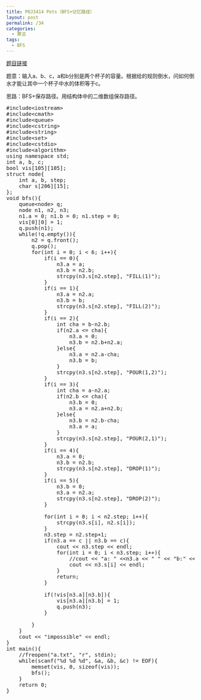 ```yaml
---
title: POJ3414 Pots（BFS+记忆路径）
layout: post
permalink: /34
categories:
  - 算法
tags:
  - BFS
---
```

<a href="http://poj.org/problem?id=3414" target="_blank">题目链接</a>

题意：输入a、b、c，a和b分别是两个杯子的容量。根据给的规则倒水，问如何倒水才能让其中一个杯子中水的体积等于c。

思路：BFS+保存路径。用结构体中的二维数组保存路径。

<pre class="brush: cpp; title: ; notranslate" title="">#include&lt;iostream&gt;
#include&lt;cmath&gt;
#include&lt;queue&gt;
#include&lt;cstring&gt;
#include&lt;string&gt;
#include&lt;set&gt;
#include&lt;cstdio&gt;
#include&lt;algorithm&gt;
using namespace std;
int a, b, c;
bool vis[105][105];
struct node{
    int a, b, step;
    char s[206][15];
};
void bfs(){
    queue&lt;node&gt; q;
    node n1, n2, n3;
    n1.a = 0; n1.b = 0; n1.step = 0;
    vis[0][0] = 1;
    q.push(n1);
    while(!q.empty()){
        n2 = q.front();
        q.pop();
        for(int i = 0; i &lt; 6; i++){
            if(i == 0){
                n3.a = a;
                n3.b = n2.b;
                strcpy(n3.s[n2.step], "FILL(1)");
            }
            if(i == 1){
                n3.a = n2.a;
                n3.b = b;
                strcpy(n3.s[n2.step], "FILL(2)");
            }
            if(i == 2){
                int cha = b-n2.b;
                if(n2.a &lt;= cha){
                    n3.a = 0;
                    n3.b = n2.b+n2.a;
                }else{
                    n3.a = n2.a-cha;
                    n3.b = b;
                }
                strcpy(n3.s[n2.step], "POUR(1,2)");
            }
            if(i == 3){
                int cha = a-n2.a;
                if(n2.b &lt;= cha){
                    n3.b = 0;
                    n3.a = n2.a+n2.b;
                }else{
                    n3.b = n2.b-cha;
                    n3.a = a;
                }
                strcpy(n3.s[n2.step], "POUR(2,1)");
            }
            if(i == 4){
                n3.a = 0;
                n3.b = n2.b;
                strcpy(n3.s[n2.step], "DROP(1)");
            }
            if(i == 5){
                n3.b = 0;
                n3.a = n2.a;
                strcpy(n3.s[n2.step], "DROP(2)");
            }

            for(int i = 0; i &lt; n2.step; i++){
                strcpy(n3.s[i], n2.s[i]);
            }
            n3.step = n2.step+1;
            if(n3.a == c || n3.b == c){
                cout &lt;&lt; n3.step &lt;&lt; endl;
                for(int i = 0; i &lt; n3.step; i++){
                    //cout &lt;&lt; "a: " &lt;&lt;n3.a &lt;&lt; " " &lt;&lt; "b:" &lt;&lt; n3.b &lt;&lt; endl;
                    cout &lt;&lt; n3.s[i] &lt;&lt; endl;
                }
                return;
            }

            if(!vis[n3.a][n3.b]){
                vis[n3.a][n3.b] = 1;
                q.push(n3);
            }

        }
    }
    cout &lt;&lt; "impossible" &lt;&lt; endl;
}
int main(){
    //freopen("a.txt", "r", stdin);
    while(scanf("%d %d %d", &a, &b, &c) != EOF){
        memset(vis, 0, sizeof(vis));
        bfs();
    }
    return 0;
}
</pre>